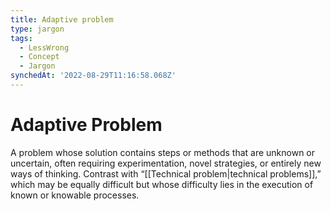 ```yaml
---
title: Adaptive problem
type: jargon
tags:
  - LessWrong
  - Concept
  - Jargon
synchedAt: '2022-08-29T11:16:58.068Z'
---
```


# Adaptive Problem

A problem whose solution contains steps or methods that are unknown or uncertain, often requiring experimentation, novel strategies, or entirely new ways of thinking. Contrast with “[[Technical problem|technical problems]],” which may be equally difficult but whose difficulty lies in the execution of known or knowable processes.

 
